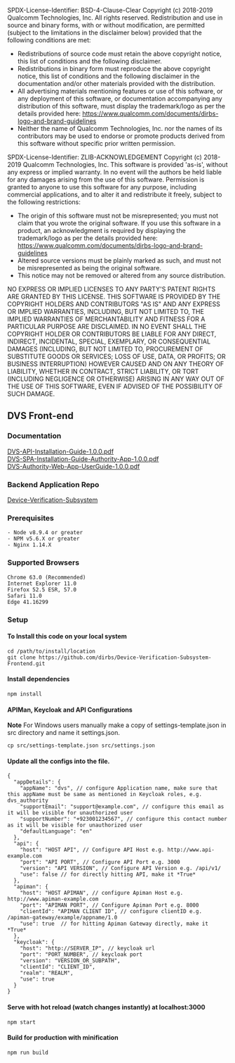 SPDX-License-Identifier: BSD-4-Clause-Clear
Copyright (c) 2018-2019 Qualcomm Technologies, Inc.
All rights reserved.
Redistribution and use in source and binary forms, with or without
modification, are permitted (subject to the limitations in the disclaimer
below) provided that the following conditions are met:

   - Redistributions of source code must retain the above copyright notice,
   this list of conditions and the following disclaimer.
   - Redistributions in binary form must reproduce the above copyright
   notice, this list of conditions and the following disclaimer in the
   documentation and/or other materials provided with the distribution.
   - All advertising materials mentioning features or use of this software,
   or any deployment of this software, or documentation accompanying any
   distribution of this software, must display the trademark/logo as per the
   details provided here:
   https://www.qualcomm.com/documents/dirbs-logo-and-brand-guidelines
   - Neither the name of Qualcomm Technologies, Inc. nor the names of its
   contributors may be used to endorse or promote products derived from this
   software without specific prior written permission.


SPDX-License-Identifier: ZLIB-ACKNOWLEDGEMENT
Copyright (c) 2018-2019 Qualcomm Technologies, Inc.
This software is provided 'as-is', without any express or implied warranty.
In no event will the authors be held liable for any damages arising from
the use of this software.
Permission is granted to anyone to use this software for any purpose,
including commercial applications, and to alter it and redistribute it
freely, subject to the following restrictions:

   - The origin of this software must not be misrepresented; you must not
   claim that you wrote the original software. If you use this software in a
   product, an acknowledgment is required by displaying the trademark/logo as
   per the details provided here:
   https://www.qualcomm.com/documents/dirbs-logo-and-brand-guidelines
   - Altered source versions must be plainly marked as such, and must not
   be misrepresented as being the original software.
   - This notice may not be removed or altered from any source distribution.

NO EXPRESS OR IMPLIED LICENSES TO ANY PARTY'S PATENT RIGHTS ARE GRANTED BY
THIS LICENSE. THIS SOFTWARE IS PROVIDED BY THE COPYRIGHT HOLDERS AND
CONTRIBUTORS "AS IS" AND ANY EXPRESS OR IMPLIED WARRANTIES, INCLUDING, BUT
NOT LIMITED TO, THE IMPLIED WARRANTIES OF MERCHANTABILITY AND FITNESS FOR A
PARTICULAR PURPOSE ARE DISCLAIMED. IN NO EVENT SHALL THE COPYRIGHT HOLDER
OR CONTRIBUTORS BE LIABLE FOR ANY DIRECT, INDIRECT, INCIDENTAL, SPECIAL,
EXEMPLARY, OR CONSEQUENTIAL DAMAGES (INCLUDING, BUT NOT LIMITED TO,
PROCUREMENT OF SUBSTITUTE GOODS OR SERVICES; LOSS OF USE, DATA, OR PROFITS;
OR BUSINESS INTERRUPTION) HOWEVER CAUSED AND ON ANY THEORY OF LIABILITY,
WHETHER IN CONTRACT, STRICT LIABILITY, OR TORT (INCLUDING NEGLIGENCE OR
OTHERWISE) ARISING IN ANY WAY OUT OF THE USE OF THIS SOFTWARE, EVEN IF
ADVISED OF THE POSSIBILITY OF SUCH DAMAGE.

## DVS Front-end

### Documentation

[DVS-API-Installation-Guide-1.0.0.pdf](https://github.com/dirbs/Documentation/blob/master/Device-Verification-Subsystem/DVS-API-Installation-Guide-1.0.0.pdf)<br />
[DVS-SPA-Installation-Guide-Authority-App-1.0.0.pdf](https://github.com/dirbs/Documentation/blob/master/Device-Verification-Subsystem/DVS-SPA-Installation-Guide-Authority-App-1.0.0.pdf)<br />
[DVS-Authority-Web-App-UserGuide-1.0.0.pdf](https://github.com/dirbs/Documentation/blob/master/Device-Verification-Subsystem/DVS-Authority-Web-App-UserGuide-1.0.0.pdf)<br />

### Backend Application Repo

[Device-Verification-Subsystem](https://github.com/dirbs/Device-Verification-Subsystem)<br />


### Prerequisites
```
- Node v8.9.4 or greater
- NPM v5.6.X or greater
- Nginx 1.14.X
```

### Supported Browsers
```
Chrome 63.0 (Recommended)
Internet Explorer 11.0
Firefox 52.5 ESR, 57.0
Safari 11.0
Edge 41.16299
```

### Setup

#### To Install this code on your local system
```
cd /path/to/install/location
git clone https://github.com/dirbs/Device-Verification-Subsystem-Frontend.git
```

#### Install dependencies
```
npm install
```

#### APIMan, Keycloak and API Configurations

**Note** For Windows users manually make a copy of settings-template.json in src directory and name it settings.json.

```
cp src/settings-template.json src/settings.json
```

#### Update all the configs into the file.
```
{
  "appDetails": {
    "appName": "dvs", // configure Application name, make sure that this appName must be same as mentioned in Keycloak roles, e.g. dvs_authority
    "supportEmail": "support@example.com", // configure this email as it will be visible for unauthorized user
    "supportNumber": "+923001234567", // configure this contact number as it will be visible for unauthorized user
    "defaultLanguage": "en"
  },
  "api": {
    "host": "HOST API", // Configure API Host e.g. http://www.api-example.com
    "port": "API PORT", // Configure API Port e.g. 3000
    "version": "API VERSION", // Configure API Version e.g. /api/v1/
    "use": false // for directly hitting API, make it *True*
  },
  "apiman": {
    "host": "HOST APIMAN", // configure Apiman Host e.g. http://www.apiman-example.com
    "port": "APIMAN PORT", // Configure Apiman Port e.g. 8000
    "clientId": "APIMAN CLIENT ID", // configure clientID e.g. /apiman-gateway/example/appname/1.0
    "use": true  // for hitting Apiman Gateway directly, make it *True*
  },
  "keycloak": {
    "host": "http://SERVER_IP", // keycloak url
    "port": "PORT_NUMBER", // keycloak port
    "version": "VERSION_OR_SUBPATH",
    "clientId": "CLIENT_ID",
    "realm": "REALM",
    "use": true 
  }
}
```

#### Serve with hot reload (watch changes instantly) at localhost:3000
```
npm start
```

#### Build for production with minification
```
npm run build
```
